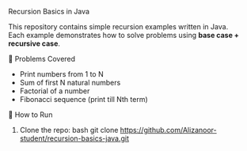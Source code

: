  Recursion Basics in Java

This repository contains simple recursion examples written in Java.  
Each example demonstrates how to solve problems using **base case + recursive case**.

 📌 Problems Covered
- Print numbers from 1 to N
- Sum of first N natural numbers
- Factorial of a number
- Fibonacci sequence (print till Nth term)

 🚀 How to Run
1. Clone the repo:
   bash
   git clone https://github.com/Alizanoor-student/recursion-basics-java.git
